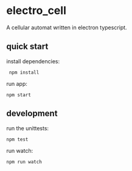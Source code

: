# electro_cell

A cellular automat written in electron typescript.

## quick start

install dependencies:

     npm install

run app:

    npm start

## development

run the unittests:

    npm test

run watch:

    npm run watch